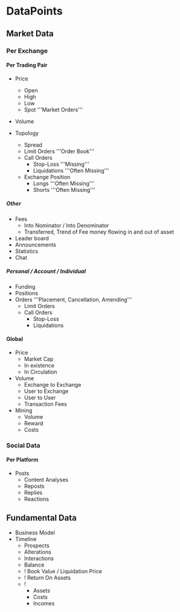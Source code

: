 # DataPoints
## Market Data
### Per Exchange
#### Per Trading Pair
- Price
  - Open 
  -	High
  -	Low
  -	Spot '''Market Orders'''

- Volume

- Topology
  - Spread
  - Limit Orders '''Order Book'''
  - Call Orders
    - Stop-Loss '''Missing'''
    - Liquidations '''Often Missing'''
  - Exchange Position
    - Longs '''Often Missing'''
    - Shorts '''Often Missing'''
##### Other
- Fees
  - Into Nominator / Into Denominator
  - Transferred, Trend of Fee money flowing in and out of asset
- Leader board
- Announcements
- Statistics
- Chat                        
##### Personal / Account / Individual
- Funding
- Positions
- Orders '''Placement, Cancellation, Amending'''
  - Limit Orders			
  - Call Orders
    - Stop-Loss 
    - Liquidations
#### Global
- Price
  - Market Cap
  - In existence
  - In Circulation
- Volume
  - Exchange to Exchange
  - User to Exchange
  - User to User
  - Transaction Fees
- Mining
  - Volume
  - Reward
  - Costs

### Social Data
#### Per Platform
- Posts
  - Content Analyses
  - Reposts
  - Replies
  - Reactions
## Fundamental Data
- Business Model
- Timeline
  - Prospects
  - Alterations
  - Interactions
  - Balance
  - ! Book Value / Liquidation Price
  - ! Return On Assets
  - ! 
    - Assets
    - Costs
    - Incomes
